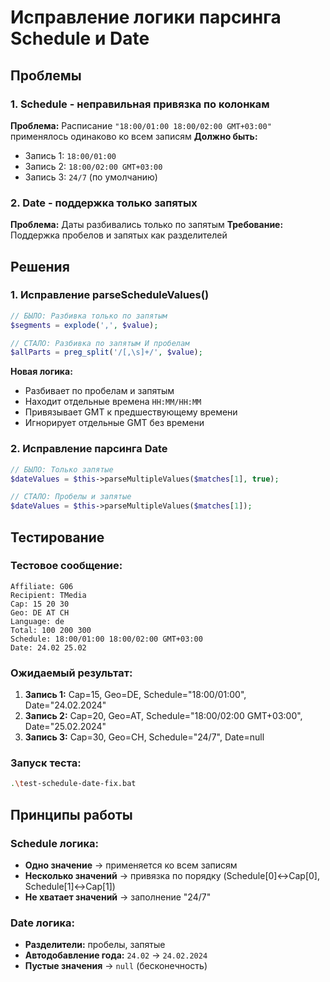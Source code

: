 # Исправление логики парсинга Schedule и Date

## Проблемы

### 1. Schedule - неправильная привязка по колонкам
**Проблема:** Расписание `"18:00/01:00 18:00/02:00 GMT+03:00"` применялось одинаково ко всем записям
**Должно быть:**
- Запись 1: `18:00/01:00`
- Запись 2: `18:00/02:00 GMT+03:00`  
- Запись 3: `24/7` (по умолчанию)

### 2. Date - поддержка только запятых
**Проблема:** Даты разбивались только по запятым
**Требование:** Поддержка пробелов и запятых как разделителей

## Решения

### 1. Исправление parseScheduleValues()
```php
// БЫЛО: Разбивка только по запятым
$segments = explode(',', $value);

// СТАЛО: Разбивка по запятым И пробелам  
$allParts = preg_split('/[,\s]+/', $value);
```

**Новая логика:**
- Разбивает по пробелам и запятым
- Находит отдельные времена `HH:MM/HH:MM`
- Привязывает GMT к предшествующему времени
- Игнорирует отдельные GMT без времени

### 2. Исправление парсинга Date
```php
// БЫЛО: Только запятые
$dateValues = $this->parseMultipleValues($matches[1], true);

// СТАЛО: Пробелы и запятые
$dateValues = $this->parseMultipleValues($matches[1]);
```

## Тестирование

### Тестовое сообщение:
```
Affiliate: G06
Recipient: TMedia  
Cap: 15 20 30
Geo: DE AT CH
Language: de
Total: 100 200 300
Schedule: 18:00/01:00 18:00/02:00 GMT+03:00
Date: 24.02 25.02
```

### Ожидаемый результат:
1. **Запись 1:** Cap=15, Geo=DE, Schedule="18:00/01:00", Date="24.02.2024"
2. **Запись 2:** Cap=20, Geo=AT, Schedule="18:00/02:00 GMT+03:00", Date="25.02.2024"  
3. **Запись 3:** Cap=30, Geo=CH, Schedule="24/7", Date=null

### Запуск теста:
```bash
.\test-schedule-date-fix.bat
```

## Принципы работы

### Schedule логика:
- **Одно значение** → применяется ко всем записям
- **Несколько значений** → привязка по порядку (Schedule[0]↔Cap[0], Schedule[1]↔Cap[1])
- **Не хватает значений** → заполнение "24/7"

### Date логика:
- **Разделители:** пробелы, запятые
- **Автодобавление года:** `24.02` → `24.02.2024`
- **Пустые значения** → `null` (бесконечность) 